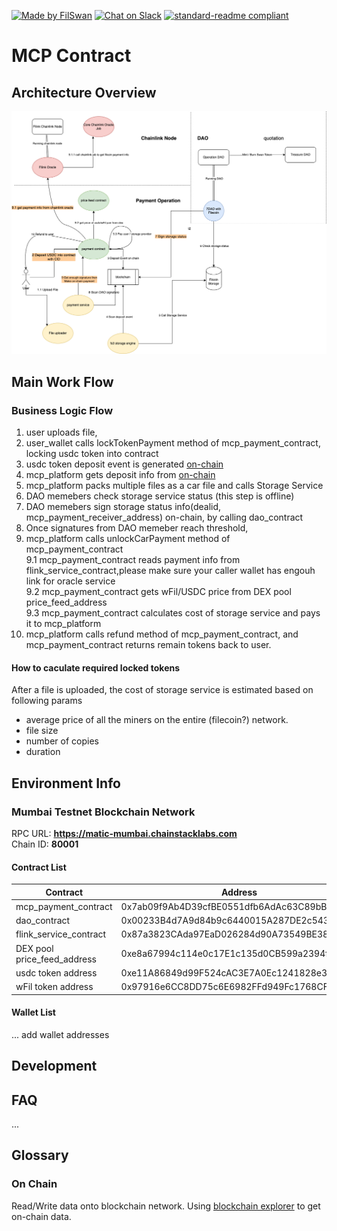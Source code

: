 [![Made by FilSwan](https://img.shields.io/badge/made%20by-FilSwan-green.svg)](https://www.filswan.com/)
[![Chat on Slack](https://img.shields.io/badge/slack-filswan.slack.com-green.svg)](https://filswan.slack.com)
[![standard-readme compliant](https://img.shields.io/badge/readme%20style-standard-brightgreen.svg)](https://github.com/RichardLitt/standard-readme)

# MCP Contract


## Architecture Overview

![Architecture Overview!](./docs/image/architecture.png "Contract Architecture Overview")


## Main Work Flow

### Business Logic Flow

1. user uploads file, 
2. user_wallet calls lockTokenPayment method of mcp_payment_contract, locking usdc token into contract
3. usdc token deposit event is generated [on-chain](#On-Chain)
4. mcp_platform gets deposit info from [on-chain](#On-Chain)
5. mcp_platform packs multiple files as a car file and calls Storage Service
6. DAO memebers check storage service status (this step is offline)
7. DAO memebers sign storage status info(dealid, mcp_payment_receiver_address) on-chain, by calling dao_contract
8. Once signatures from DAO memeber reach threshold, 
9. mcp_platform calls unlockCarPayment method of mcp_payment_contract  
9.1 mcp_payment_contract reads payment info from flink_service_contract,please make sure your caller wallet has engouh link for oracle service    
9.2 mcp_payment_contract gets wFil/USDC price from DEX pool price_feed_address   
9.3 mcp_payment_contract calculates cost of storage service and pays it to mcp_platform    
1.  mcp_platform calls refund method of mcp_payment_contract, and mcp_payment_contract returns remain tokens back to user.  




#### How to caculate required locked tokens
After a file is uploaded, the cost of storage service is estimated based on following params   
   - average price of all the miners on the entire (filecoin?) network.  
   - file size  
   - number of copies
   - duration  


## Environment Info

### Mumbai Testnet Blockchain Network
RPC URL: **https://matic-mumbai.chainstacklabs.com**      
Chain ID: **80001**
#### Contract List
|Contract   |  Address |
|---|---|
| mcp_payment_contract  | 0x7ab09f9Ab4D39cfBE0551dfb6AdAc63C89bB955b  |
| dao_contract  | 0x00233B4d7A9d84b9c6440015A287DE2c5436F5D3  |
| flink_service_contract  | 0x87a3823CAda97EaD026284d90A73549BE3864afB  |
| DEX pool price_feed_address  | 0xe8a67994c114e0c17E1c135d0CB599a2394f1505  |
| usdc token address  | 0xe11A86849d99F524cAC3E7A0Ec1241828e332C62  |
| wFil token address  | 0x97916e6CC8DD75c6E6982FFd949Fc1768CF8c055  |

#### Wallet List
... add wallet addresses

## Development

## FAQ
...

## Glossary
### On Chain
Read/Write data onto blockchain network. Using [blockchain explorer](https://mumbai.polygonscan.com/) to get on-chain data.
